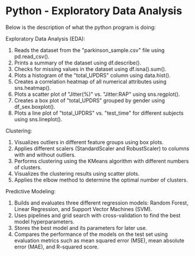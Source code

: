 # Python - Exploratory Data Analysis

Below is the description of what the python program is doing:

  Exploratory Data Analysis (EDA):
  1. Reads the dataset from the "parkinson_sample.csv" file using pd.read_csv().
  2. Prints a summary of the dataset using df.describe().
  3. Checks for missing values in the dataset using df.isna().sum().
  4. Plots a histogram of the "total_UPDRS" column using data.hist().
  5. Creates a correlation heatmap of all numerical attributes using sns.heatmap().
  6. Plots a scatter plot of "Jitter(%)" vs. "Jitter:RAP" using sns.regplot().
  7. Creates a box plot of "total_UPDRS" grouped by gender using df_sex.boxplot().
  8. Plots a line plot of "total_UPDRS" vs. "test_time" for different subjects using sns.lineplot().
  
  Clustering:
  1. Visualizes outliers in different feature groups using box plots.
  2. Applies different scalers (StandardScaler and RobustScaler) to columns with and without outliers.
  3. Performs clustering using the KMeans algorithm with different numbers of clusters.
  4. Visualizes the clustering results using scatter plots.
  5. Applies the elbow method to determine the optimal number of clusters.
  
  Predictive Modeling:
  1. Builds and evaluates three different regression models: Random Forest, Linear Regression, and Support Vector Machines (SVM).
  2. Uses pipelines and grid search with cross-validation to find the best model hyperparameters.
  3. Stores the best model and its parameters for later use.
  4. Compares the performance of the models on the test set using evaluation metrics such as mean squared error (MSE), mean absolute error (MAE), and              R-squared score.

    
